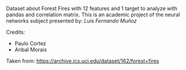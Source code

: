 Dataset about Forest Fires with 12 features and 1 target to analyze with pandas and correlation matrix. This is an academic project of the neural networks subject presented by: *Luis Fernando Muñoz*

Credits:
- Paulo Cortez
- Anbal Morais
  
Taken from: https://archive.ics.uci.edu/dataset/162/forest+fires
